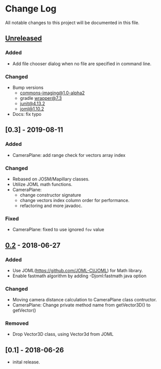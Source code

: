 # Change Log
All notable changes to this project will be documented in this file.

## [Unreleased]

### Added
- Add file chooser dialog when no file are specified in command line.

### Changed
- Bump versions
  - commons-imaging@1.0-alpha2
  - gradle wrapper@7.3
  - junit@4.13.2
  - joml@1.10.2
- Docs: fix typo

## [0.3] - 2019-08-11
### Added
- CameraPlane: add range check for vectors array index

### Changed
- Rebased on JOSM/Mapillary classes.
- Utilize JOML math functions.
- CameraPlane:
  - change constructor signature
  - change vectors index column order for performance.
  - refactoring and more javadoc.

### Fixed
- CameraPlane: fixed to use ignored `fov` value

## [0.2] - 2018-06-27
### Added
- Use JOML(https://github.com/JOML-CI/JOML) for Math library.
- Enable fastmath algorithm by adding -Djoml:fastmath java option

### Changed
- Moving camera distance calculation to CameraPlane class contructor.
- CameraPlane: Change private method name from getVector3D() to getVector()

### Removed
- Drop Vector3D class, using Vector3d from JOML

## [0.1] - 2018-06-26
- inital release.

[Unreleased]: https://github.com/miurahr/panoramaviewer/compare/v0.2...HEAD
[0.2]: https://github.com/miurahr/panoramaviewer/compare/v0.1...v0.2
